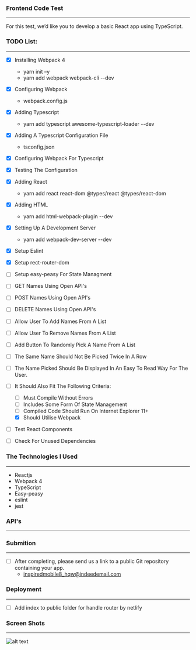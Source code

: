 ### Frontend Code Test
------

For this test, we’d like you to develop a basic React app using TypeScript.

### TODO List:
------

* [x] Installing Webpack 4
    * yarn init –y 
    * yarn add webpack webpack-cli --dev 
* [x] Configuring Webpack
    * webpack.config.js
* [x] Adding Typescript
    * yarn add typescript awesome-typescript-loader --dev
* [x] Adding A Typescript Configuration File
    * tsconfig.json
* [x] Configuring Webpack For Typescript
* [x] Testing The Configuration
* [x] Adding React
    * yarn add react react-dom @types/react @types/react-dom
* [x] Adding HTML
    * yarn add html-webpack-plugin --dev
* [x] Setting Up A Development Server
    * yarn add webpack-dev-server --dev  
* [x] Setup Eslint
* [x] Setup rect-router-dom 
* [ ] Setup easy-peasy For State Managment
* [ ] GET Names Using Open API's
* [ ] POST Names Using Open API's
* [ ] DELETE Names Using Open API's
* [ ] Allow User To Add Names From A List
* [ ] Allow User To Remove Names From A List
* [ ] Add Button To Randomly Pick A Name From A List
* [ ] The Same Name Should Not Be Picked Twice In A Row
* [ ] The Name Picked Should Be Displayed In An Easy To Read Way For The User.

* [ ] It Should Also Fit The Following Criteria:
    * [ ] Must Compile Without Errors
    * [ ] Includes Some Form Of State Management
    * [ ] Compiled Code Should Run On Internet Explorer 11+
    * [x] Should Utilise Webpack
* [ ] Test React Components
* [ ] Check For Unused Dependencies

### The Technologies I Used
-------

* Reactjs
* Webpack 4
* TypeScript
* Easy-peasy
* eslint
* jest

### API's
-------

### Submition
-------

* [ ] After completing, please send us a link to a public Git repository containing your app.
    * inspiredmobile8_hqw@indeedemail.com

### Deployment
------

* [ ] Add index to public folder for handle router by netlify

### Screen Shots
------

![alt text](https://i.postimg.cc/dQmkd758/Screenshot-2020-02-09-React-App-1.png)